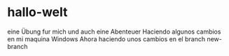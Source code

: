 # hallo-welt
eine Übung fur mich
und auch eine Abenteuer
Haciendo algunos cambios en mi maquina Windows
Ahora haciendo unos cambios en el branch new-branch
